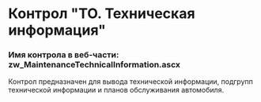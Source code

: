 ﻿---
description: 2.4.9.1
---
# Контрол "ТО. Техническая информация"
### Имя контрола в веб-части: zw_MaintenanceTechnicalInformation.ascx
Контрол предназначен для вывода технической информации, подгрупп технической информации и планов обслуживания автомобиля.
